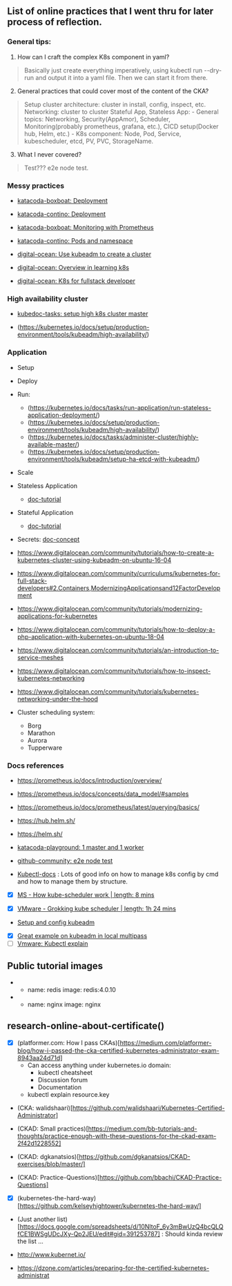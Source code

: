 ## List of online practices that I went thru for later process of reflection.

### General tips:
1. How can I craft the complex K8s component in yaml?
  > Basically just create everything imperatively, using kubectl run --dry-run and output it into a yaml file. Then we can start it from there.

2. General practices that could cover most of the content of the CKA?
  > Setup cluster architecture: cluster in install, config, inspect, etc. Networking: cluster to cluster
  > Stateful App, Stateless App: 
    - General topics: Networking, Security(AppAmor), Scheduler, Monitoring(probably prometheus, grafana, etc.), CICD setup(Docker hub, Helm, etc.)
    - K8s component: Node, Pod, Service, kubescheduler, etcd, PV, PVC, StorageName.

3. What I never covered?
  > Test??? e2e node test.
  
### Messy practices

- [katacoda-boxboat: Deployment](https://www.katacoda.com/boxboat/courses/kubernetes-basic/module-4)

- [katacoda-contino: Deployment](https://www.katacoda.com/contino/courses/kubernetes/basic-deployments)

- [katacoda-boxboat: Monitoring with Prometheus](https://www.katacoda.com/boxboat/courses/kubernetes-basic/module-6)

- [katacoda-contino: Pods and namespace](https://www.katacoda.com/contino/courses/kubernetes/pods)

- [digital-ocean: Use kubeadm to create a cluster](https://www.digitalocean.com/community/tutorials/how-to-create-a-kubernetes-cluster-using-kubeadm-on-ubuntu-16-04)
- [digital-ocean: Overview in learning k8s](https://dev.to/digitalocean/closing-the-kubernetes-skills-gap-with-developer-first-learning-5aa7)
- [digital-ocean: K8s for fullstack developer](https://www.digitalocean.com/community/curriculums/kubernetes-for-full-stack-developers#2.Containers,ModernizingApplicationsand12FactorDevelopment)

### High availability cluster
- [kubedoc-tasks: setup high k8s cluster master](https://kubernetes.io/docs/tasks/administer-cluster/highly-available-master/)

- (https://kubernetes.io/docs/setup/production-environment/tools/kubeadm/high-availability/)

### Application
- Setup
- Deploy
- Run:
    - (https://kubernetes.io/docs/tasks/run-application/run-stateless-application-deployment/)
    - (https://kubernetes.io/docs/setup/production-environment/tools/kubeadm/high-availability/)
    - (https://kubernetes.io/docs/tasks/administer-cluster/highly-available-master/)
    - (https://kubernetes.io/docs/setup/production-environment/tools/kubeadm/setup-ha-etcd-with-kubeadm/)

- Scale

- Stateless Application
    - [doc-tutorial](https://kubernetes.io/docs/tutorials/stateless-application/guestbook/)

- Stateful Application
    - [doc-tutorial](https://kubernetes.io/docs/tutorials/stateful-application/mysql-wordpress-persistent-volume/)

- Secrets:
    [doc-concept](https://kubernetes.io/docs/tutorials/stateful-application/mysql-wordpress-persistent-volume/)
- https://www.digitalocean.com/community/tutorials/how-to-create-a-kubernetes-cluster-using-kubeadm-on-ubuntu-16-04
- https://www.digitalocean.com/community/curriculums/kubernetes-for-full-stack-developers#2.Containers,ModernizingApplicationsand12FactorDevelopment
- https://www.digitalocean.com/community/tutorials/modernizing-applications-for-kubernetes
- https://www.digitalocean.com/community/tutorials/how-to-deploy-a-php-application-with-kubernetes-on-ubuntu-18-04
- https://www.digitalocean.com/community/tutorials/an-introduction-to-service-meshes
- https://www.digitalocean.com/community/tutorials/how-to-inspect-kubernetes-networking
- https://www.digitalocean.com/community/tutorials/kubernetes-networking-under-the-hood

- Cluster scheduling system:
  - Borg
  - Marathon
  - Aurora
  - Tupperware

### Docs references
- https://prometheus.io/docs/introduction/overview/
- https://prometheus.io/docs/concepts/data_model/#samples
- https://prometheus.io/docs/prometheus/latest/querying/basics/
- https://hub.helm.sh/
- https://helm.sh/

- [katacoda-playground: 1 master and 1 worker](https://www.katacoda.com/courses/kubernetes/playground)

- [github-community: e2e node test](https://github.com/kubernetes/kubernetes/tree/master/test/e2e/node)

- [Kubectl-docs](https://kubectl.docs.kubernetes.io/) : Lots of good info on how to manage k8s config by cmd and how to manage them by structure.

- [x] [MS - How kube-scheduler work | length: 8 mins](https://www.youtube.com/watch?v=rDCWxkvPlAw)

- [x] [VMware - Grokking kube scheduler | length: 1h 24 mins](https://www.youtube.com/watch?v=XxVHNWoZO_c&t=265s)

- [Setup and config kubeadm](https://kubernetes.io/docs/setup/production-environment/tools/kubeadm/create-cluster-kubeadm/#pod-network)

- [x] [Great example on kubeadm in local multipass](https://github.com/arashkaffamanesh/kubeadm-multipass)
- [ ] [Vmware: Kubectl explain](https://blog.heptio.com/kubectl-explain-heptioprotip-ee883992a243)
## Public tutorial images
- - name: redis  image: redis:4.0.10
- - name: nginx  image: nginx

## research-online-about-certificate()

- [x] (platformer.com: How I pass CKAs)[https://medium.com/platformer-blog/how-i-passed-the-cka-certified-kubernetes-administrator-exam-8943aa24d71d]
  - Can access anything under kubernetes.io domain:
    - kubectl cheatsheet
    - Discussion forum
    - Documentation
  - kubectl explain resource.key

- (CKA: walidshaari)[https://github.com/walidshaari/Kubernetes-Certified-Administrator]

- (CKAD: Small practices)[https://medium.com/bb-tutorials-and-thoughts/practice-enough-with-these-questions-for-the-ckad-exam-2f42d1228552]

- (CKAD: dgkanatsios)[https://github.com/dgkanatsios/CKAD-exercises/blob/master/]

- (CKAD: Practice-Questions)[https://github.com/bbachi/CKAD-Practice-Questions]

- [x] (kubernetes-the-hard-way)[https://github.com/kelseyhightower/kubernetes-the-hard-way/]

- (Just another list)[https://docs.google.com/spreadsheets/d/10NltoF_6y3mBwUzQ4bcQLQfCE1BWSgUDcJXy-Qp2JEU/edit#gid=391253787] : Should kinda review the list ...

- http://www.kubernet.io/

- https://dzone.com/articles/preparing-for-the-certified-kubernetes-administrat
